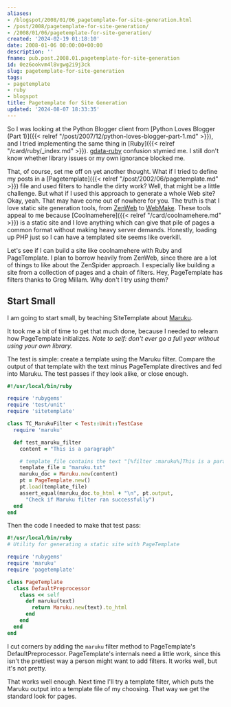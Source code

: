 ```yaml
---
aliases:
- /blogspot/2008/01/06_pagetemplate-for-site-generation.html
- /post/2008/pagetemplate-for-site-generation/
- /2008/01/06/pagetemplate-for-site-generation/
created: '2024-02-19 01:18:10'
date: 2008-01-06 00:00:00+00:00
description: ''
fname: pub.post.2008.01.pagetemplate-for-site-generation
id: 0ez6ookvm4l8vgwg2i9j3ck
slug: pagetemplate-for-site-generation
tags:
- pagetemplate
- ruby
- blogspot
title: Pagetemplate for Site Generation
updated: '2024-08-07 18:33:35'
---
```


So I was looking at the Python Blogger client from [Python Loves Blogger (Part 1)]({{< relref "/post/2007/12/python-loves-blogger-part-1.md" >}}), and I tried implementing the same thing in [Ruby]({{< relref "/card/ruby/_index.md" >}}). [gdata-ruby](https://code.google.com/p/gdata-ruby-util/) confusion stymied me. I still don't know whether library issues or my own ignorance blocked me.
<!--more-->

That, of course, set me off on yet another thought. What if I tried to define my posts in a [Pagetemplate]({{< relref "/post/2002/06/pagetemplate.md" >}}) file and used filters to handle the dirty work? Well, that might be a little challenge. But what if I used this approach to generate a whole Web site? Okay, yeah. That may have come out of nowhere for you. The truth is that I love static site generation tools, from [ZenWeb](http://zenspider.com/ZSS/Products/ZenWeb/index.html) to [WebMake](http://webmake.taint.org). These tools appeal to me because [Coolnamehere]({{< relref "/card/coolnamehere.md" >}}) is a static site and I love anything which can give that pile of pages a common format without making heavy server demands. Honestly, loading up PHP just so I can have a templated site seems like overkill.

Let's see if I can build a site like coolnamehere with Ruby and PageTemplate. I plan to borrow heavily from ZenWeb, since there are a lot of things to like about the ZenSpider approach. I especially like   building a site from a collection of pages and a chain of filters. Hey, PageTemplate has filters thanks to Greg Millam. Why don't I try *using* them?

## Start Small

I am going to start small, by teaching SiteTemplate about [Maruku](https://github.com/bhollis/maruku).

It took me a bit of time to get that much done, because I needed to relearn how PageTemplate initializes. *Note to self: don't ever go a full year without using your own library.*

The test is simple: create a template using the Maruku filter. Compare the output of that template with the text minus PageTemplate directives and fed into Maruku. The test passes if they look alike, or close enough.

``` ruby
#!/usr/local/bin/ruby

require 'rubygems'
require 'test/unit'
require 'sitetemplate'

class TC_MarukuFilter < Test::Unit::TestCase
  require 'maruku'

  def test_maruku_filter
    content = "This is a paragraph"

    # template_file contains the text "[%filter :maruku%]This is a paragraph[%end%]"
    template_file = "maruku.txt"
    maruku_doc = Maruku.new(content)
    pt = PageTemplate.new()
    pt.load(template_file)
    assert_equal(maruku_doc.to_html + "\n", pt.output,
      "Check if Maruku filter ran successfully")
  end
end
```

Then the code I needed to make that test pass:

``` ruby
#!/usr/local/bin/ruby
# Utility for generating a static site with PageTemplate

require 'rubygems'
require 'maruku'
require 'pagetemplate'

class PageTemplate
  class DefaultPreprocessor
    class << self
      def maruku(text)
        return Maruku.new(text).to_html
      end
    end
  end
end
```

I cut corners by adding the `maruku` filter method to PageTemplate's DefaultPreprocessor. PageTemplate's internals need a little work, since this isn't the prettiest way a person might want to add filters. It works well, but it's not pretty.

That works well enough. Next time I'll try a template filter, which puts the Maruku output into a template file of my choosing. That way we get the standard look for pages.